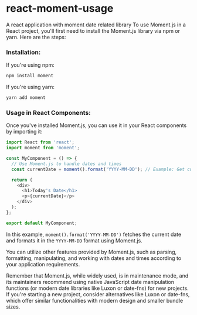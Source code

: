 # react-moment-usage
A react application with moment date related library
To use Moment.js in a React project, you'll first need to install the Moment.js library via npm or yarn. Here are the steps:

### Installation:

If you're using npm:

```bash
npm install moment
```

If you're using yarn:

```bash
yarn add moment
```

### Usage in React Components:

Once you've installed Moment.js, you can use it in your React components by importing it:

```javascript
import React from 'react';
import moment from 'moment';

const MyComponent = () => {
  // Use Moment.js to handle dates and times
  const currentDate = moment().format('YYYY-MM-DD'); // Example: Get current date in YYYY-MM-DD format

  return (
    <div>
      <h1>Today's Date</h1>
      <p>{currentDate}</p>
    </div>
  );
};

export default MyComponent;
```

In this example, `moment().format('YYYY-MM-DD')` fetches the current date and formats it in the `YYYY-MM-DD` format using Moment.js.

You can utilize other features provided by Moment.js, such as parsing, formatting, manipulating, and working with dates and times according to your application requirements.

Remember that Moment.js, while widely used, is in maintenance mode, and its maintainers recommend using native JavaScript date manipulation functions (or modern date libraries like Luxon or date-fns) for new projects. If you're starting a new project, consider alternatives like Luxon or date-fns, which offer similar functionalities with modern design and smaller bundle sizes.
